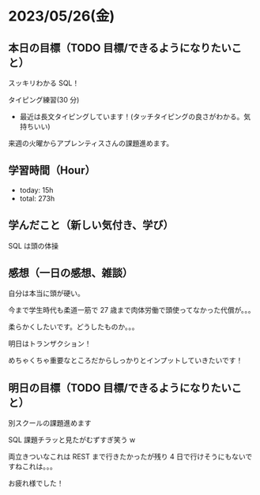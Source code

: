 # 2023/05/26(金)

## 本日の目標（TODO 目標/できるようになりたいこと）

スッキリわかる SQL！

タイピング練習(30 分)

- 最近は長文タイピングしています！(タッチタイピングの良さがわかる。気持ちいい)

来週の火曜からアプレンティスさんの課題進めます。

## 学習時間（Hour）

- today: 15h
- total: 273h

## 学んだこと（新しい気付き、学び）

SQL は頭の体操

## 感想（一日の感想、雑談）

自分は本当に頭が硬い。

今まで学生時代も柔道一筋で 27 歳まで肉体労働で頭使ってなかった代償が。。。

柔らかくしたいです。どうしたものか。。。

明日はトランザクション！

めちゃくちゃ重要なところだからしっかりとインプットしていきたいです！

## 明日の目標（TODO 目標/できるようになりたいこと）

別スクールの課題進めます

SQL 課題チラッと見たがむずすぎ笑う w

両立きついなこれは REST まで行きたかったが残り 4 日で行けそうにもないですねこれは。。。

お疲れ様でした！
